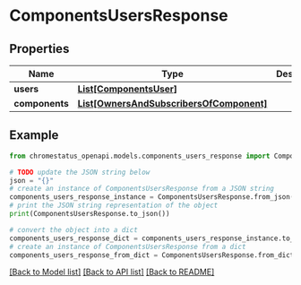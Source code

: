 # ComponentsUsersResponse


## Properties

Name | Type | Description | Notes
------------ | ------------- | ------------- | -------------
**users** | [**List[ComponentsUser]**](ComponentsUser.md) |  | [optional] 
**components** | [**List[OwnersAndSubscribersOfComponent]**](OwnersAndSubscribersOfComponent.md) |  | [optional] 

## Example

```python
from chromestatus_openapi.models.components_users_response import ComponentsUsersResponse

# TODO update the JSON string below
json = "{}"
# create an instance of ComponentsUsersResponse from a JSON string
components_users_response_instance = ComponentsUsersResponse.from_json(json)
# print the JSON string representation of the object
print(ComponentsUsersResponse.to_json())

# convert the object into a dict
components_users_response_dict = components_users_response_instance.to_dict()
# create an instance of ComponentsUsersResponse from a dict
components_users_response_from_dict = ComponentsUsersResponse.from_dict(components_users_response_dict)
```
[[Back to Model list]](../README.md#documentation-for-models) [[Back to API list]](../README.md#documentation-for-api-endpoints) [[Back to README]](../README.md)


